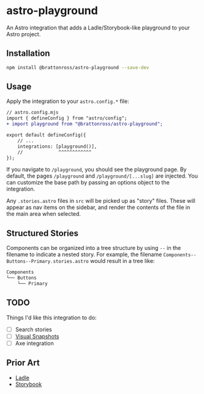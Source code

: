 # astro-playground

An Astro integration that adds a Ladle/Storybook-like playground to your Astro project.

## Installation

```sh
npm install @brattonross/astro-playground --save-dev
```

## Usage

Apply the integration to your `astro.config.*` file:

```diff lang="js" "playground()"
// astro.config.mjs
import { defineConfig } from "astro/config";
+ import playground from "@brattonross/astro-playground";

export default defineConfig({
    // ...
    integrations: [playground()],
    //             ^^^^^^^^^^^^
});
```

If you navigate to `/playground`, you should see the playground page. By default, the pages `/playground` and `/playground/[...slug]` are injected. You can customize the base path by passing an options object to the integration.

Any `.stories.astro` files in `src` will be picked up as "story" files. These will appear as nav items on the sidebar, and render the contents of the file in the main area when selected.

## Structured Stories

Components can be organized into a tree structure by using `--` in the filename to indicate a nested story. For example, the filename `Components--Buttons--Primary.stories.astro` would result in a tree like:

```txt
Components
└── Buttons
    └── Primary
```

## TODO

Things I'd like this integration to do:

-   [ ] Search stories
-   [ ] [Visual Snapshots](https://ladle.dev/docs/visual-snapshots)
-   [ ] Axe integration

## Prior Art

-   [Ladle](https://github.com/tajo/ladle)
-   [Storybook](https://github.com/storybookjs/storybook)

